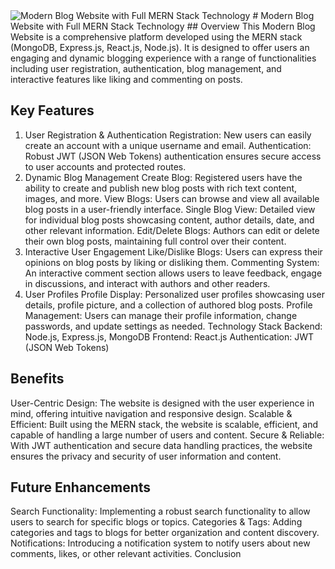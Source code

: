 <img src="https://i.postimg.cc/zXFcwnG5/screencapture-localhost-3000-2023-12-27-08-29-15-1.png" alt="Modern Blog Website with Full MERN Stack Technology"/>
# Modern Blog Website with Full MERN Stack Technology
## Overview
This Modern Blog Website is a comprehensive platform developed using the MERN stack (MongoDB, Express.js, React.js, Node.js). It is designed to offer users an engaging and dynamic blogging experience with a range of functionalities including user registration, authentication, blog management, and interactive features like liking and commenting on posts.

## Key Features
1. User Registration & Authentication
Registration: New users can easily create an account with a unique username and email.
Authentication: Robust JWT (JSON Web Tokens) authentication ensures secure access to user accounts and protected routes.
2. Dynamic Blog Management
Create Blog: Registered users have the ability to create and publish new blog posts with rich text content, images, and more.
View Blogs: Users can browse and view all available blog posts in a user-friendly interface.
Single Blog View: Detailed view for individual blog posts showcasing content, author details, date, and other relevant information.
Edit/Delete Blogs: Authors can edit or delete their own blog posts, maintaining full control over their content.
3. Interactive User Engagement
Like/Dislike Blogs: Users can express their opinions on blog posts by liking or disliking them.
Commenting System: An interactive comment section allows users to leave feedback, engage in discussions, and interact with authors and other readers.
4. User Profiles
Profile Display: Personalized user profiles showcasing user details, profile picture, and a collection of authored blog posts.
Profile Management: Users can manage their profile information, change passwords, and update settings as needed.
Technology Stack
Backend: Node.js, Express.js, MongoDB
Frontend: React.js
Authentication: JWT (JSON Web Tokens)
## Benefits
 User-Centric Design: The website is designed with the user experience in mind, offering intuitive navigation and responsive design.
 Scalable & Efficient: Built using the MERN stack, the website is scalable, efficient, and capable of handling a large number of users and content.
 Secure & Reliable: With JWT authentication and secure data handling practices, the website ensures the privacy and security of user information and content.
## Future Enhancements
Search Functionality: Implementing a robust search functionality to allow users to search for specific blogs or topics.
Categories & Tags: Adding categories and tags to blogs for better organization and content discovery.
Notifications: Introducing a notification system to notify users about new comments, likes, or other relevant activities.
Conclusion
